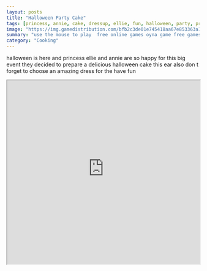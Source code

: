 ```yaml
---
layout: posts
title: "Halloween Party Cake"
tags: [princess, annie, cake, dressup, ellie, fun, halloween, party, princess, cookimg, free, online, games, oyna, game, free, games, play, play, games]
image: "https://img.gamedistribution.com/bfb2c3de01e745418aa67e853363a1a4.jpg"
summary: "use the mouse to play  free online games oyna game free games play play games"
category: "Cooking"
---
```


halloween is here and princess ellie and annie are so happy for this big event they decided to prepare a delicious halloween cake this ear also don t forget to choose an amazing dress for the have fun

<iframe width="100%" height="480px;" src="https://html5.gamedistribution.com/bfb2c3de01e745418aa67e853363a1a4/"></iframe>